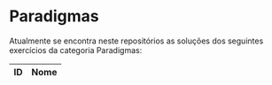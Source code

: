 # Paradigmas
Atualmente se encontra neste repositórios as soluções dos seguintes exercícios da categoria Paradigmas:

| **ID** | **Nome** |
|:---:|:---|
